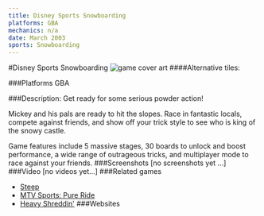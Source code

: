 ```yaml
---
title: Disney Sports Snowboarding
platforms: GBA
mechanics: n/a
date: March 2003
sports: Snowboarding
---
```

#Disney Sports Snowboarding
![game cover art](//images.igdb.com/igdb/image/upload/t_cover_big/jl0he4zjkzyn07alenc7.jpg "Logo Title Text 1")
####Alternative tiles:

###Platforms
GBA

###Description:
Get ready for some serious powder action! 
 
Mickey and his pals are ready to hit the slopes. Race in fantastic locals, compete against friends, and show off your trick style to see who is king of the snowy castle. 
 
Game features include 5 massive stages, 30 boards to unlock and boost performance, a wide range of outrageous tricks, and multiplayer mode to race against your friends.
###Screenshots
[no screenshots yet ...]
###Video
[no videos yet...]
###Related games
* [Steep](/games/steep-19554/)
* [MTV Sports: Pure Ride](/games/mtv-sports-pure-ride-49960/)
* [Heavy Shreddin'](/games/heavy-shreddin-48157/)
###Websites

